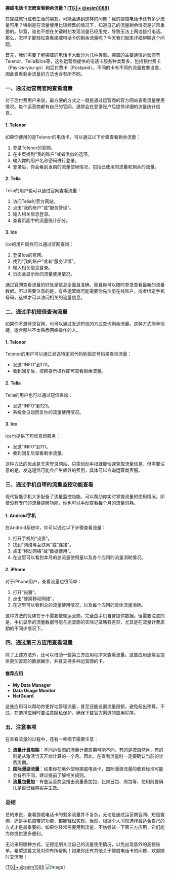 **挪威电话卡怎麽查看剩余流量？[[TG💪+ @esim1088](https://t.me/s/esim1088)]**

在挪威旅行或者生活的朋友，可能会遇到这样的问题：我的挪威电话卡还有多少流量可用？特别是在流量使用比较频繁的情况下，知道自己的流量剩余情况是非常重要的。毕竟，谁也不想在关键时刻发现流量已经用完，导致无法上网或接打电话。那么，怎样才能轻松查看挪威电话卡的剩余流量呢？今天我们就来详细聊聊这个问题。

首先，我们需要了解挪威的电话卡大致分为几种类型。挪威的主要通信运营商有Telenor、Telia和Ice等，这些运营商提供的电话卡服务种类繁多，包括预付费卡（Pay-as-you-go）和后付费卡（Postpaid）。不同的卡有不同的流量套餐设置，因此查看剩余流量的方法也会有所不同。

### **一、通过运营商官网查看流量**

对于后付费用户来说，最方便的方式之一就是通过运营商的官方网站查看流量使用情况。每个运营商都有自己的官网，通常会在登录账户后提供详细的流量统计信息。

#### **1. Telenor**
如果你使用的是Telenor的电话卡，可以通过以下步骤查看剩余流量：
1. 登录Telenor的官网。
2. 在主页找到“我的账户”或者类似的选项。
3. 输入你的用户名和密码进行登录。
4. 登录后，你会看到当前的流量使用情况，包括已使用的流量和剩余的流量。

#### **2. Telia**
Telia的用户也可以通过官网查看流量：
1. 访问Telia的官方网站。
2. 点击“我的账户”或“服务管理”。
3. 输入相关信息登录。
4. 查看页面中的流量统计部分。

#### **3. Ice**
Ice的用户同样可以通过官网查询：
1. 登录Ice的官网。
2. 找到“我的账户”或者“服务详情”。
3. 输入相关信息登录。
4. 页面会显示你的流量使用情况。

通过官网查看流量的好处是信息全面且准确，而且你可以随时登录查看最新的流量数据。不过需要注意的是，有些运营商可能需要你先注册在线账户，或者绑定手机号码，这样才可以访问相关的流量信息。

### **二、通过手机短信查询流量**

如果你不想登录官网，也可以通过发送短信的方式查询剩余流量。这种方式简单快捷，适合那些不太熟悉网络操作的人。

#### **1. Telenor**
Telenor的用户可以通过发送特定的代码到指定号码来查询流量：
- 发送“INFO”到170。
- 收到回复后，按照提示操作即可查看剩余流量。

#### **2. Telia**
Telia的用户也可以通过短信查询：
- 发送“INFO”到123。
- 系统会自动回复你的流量使用情况。

#### **3. Ice**
Ice也提供了短信查询服务：
- 发送“INFO”到111。
- 收到回复后查看剩余流量。

这种方法的优点是无需登录网站，只需动动手指就能快速获取流量信息。但需要注意的是，发送短信可能会产生额外的费用，具体可以咨询运营商客服。

### **三、通过手机自带的流量监控功能查看**

现代智能手机大多配备了流量监控功能，可以帮助你实时掌握流量的使用情况。即使没有专门的流量提醒功能，你也可以手动查看每个月的流量消耗。

#### **1. Android手机**
在Android系统中，你可以通过以下步骤查看流量：
1. 打开手机的“设置”。
2. 找到“网络与互联网”或“连接”。
3. 点击“移动网络”或“数据使用”。
4. 在这里可以看到本月的总流量使用量以及各个应用的流量消耗情况。

#### **2. iPhone**
对于iPhone用户，查看流量也很简单：
1. 打开“设置”。
2. 点击“蜂窝移动网络”。
3. 在这里可以看到总的流量使用情况，以及每个应用的具体流量消耗。

这种方法的优势在于不需要依赖运营商，完全由手机自身提供数据。但需要注意的是，手机显示的流量数据可能与运营商的实际记录略有差异，尤其是在流量计费周期的不同步情况下。

### **四、通过第三方应用查看流量**

除了上述方法外，还可以借助一些第三方应用程序来查看流量。这些应用通常会提供更加直观的数据展示，并且支持多种运营商的卡。

#### **推荐应用**
- **My Data Manager**
- **Data Usage Monitor**
- **NetGuard**

这些应用可以帮助你更好地管理流量，甚至还能设置流量限额，避免超出预算。不过，在选择应用时要注意隐私保护，确保下载官方渠道的应用程序。

### **五、注意事项**

在查看流量的过程中，还有一些细节需要注意：
1. **流量计费周期**：不同运营商的流量计费周期可能不同，有的是按自然月，有的则是从激活当天开始计算的一个月。因此，在查看流量时一定要确认当前的计费周期。
2. **国际漫游流量**：如果你在境外使用挪威电话卡，国际漫游流量的收费标准可能会有所不同，建议提前了解相关规则。
3. **流量包叠加**：有些运营商会推出流量叠加包，比如日包、周包等，使用前要确认是否已经购买并生效。

### **总结**

总的来说，查看挪威电话卡的剩余流量并不复杂，无论是通过运营商官网、短信查询，还是手机自带的功能，都能轻松实现。当然，根据个人习惯选择最适合自己的方式才是最重要的。如果你经常需要用到流量，不妨尝试一下第三方应用，它们能为你提供更多便利。

无论采用哪种方式，记得定期关注自己的流量使用情况，以免出现意外的高额账单。希望这篇文章对你有所帮助！如果你还有其他关于挪威电话卡的问题，欢迎随时交流哦！

[[TG💪+ @esim1088](https://t.me/s/esim1088) ![Image](https://i.postimg.cc/4NQfJmqS/Snipaste-2025-05-13-00-14-12.png)]